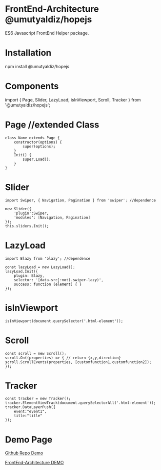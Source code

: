 # FrontEnd-Architecture @umutyaldiz/hopejs

ES6 Javascript FrontEnd Helper package.

  

# Installation

npm install @umutyaldiz/hopejs

  

# Components

import { Page, Slider, LazyLoad, isInViewport, Scroll, Tracker } from '@umutyaldiz/hopejs';

  

# Page //extended Class

    class Name extends Page {
    	constructor(options) {
    		super(options);
    	}
    	Init() {
    		super.Load();
    	}
    }

  

# Slider

    import Swiper, { Navigation, Pagination } from 'swiper'; //dependence
    
    new Slider({
    	'plugin':Swiper,
    	'modules': [Navigation, Pagination]
    });
    this.sliders.Init();

  

# LazyLoad

    import Blazy from 'blazy'; //dependence
    
    const lazyLoad = new LazyLoad();
    lazyLoad.Init({
    	plugin: Blazy,
    	selector: '[data-src]:not(.swiper-lazy)',
    	success: function (element) { }
    });

  

# isInViewport

    isInViewport(document.querySelector('.html-element'));

  

# Scroll

    const scroll = new Scroll();
    scroll.On((properties) => { // return {x,y,direction}
    scroll.ScrollEvents(properties, [customfunction1,customfunction2]);
    });

  

# Tracker

    const tracker = new Tracker();
    tracker.ElementViewTrack(document.querySelectorAll('.html-element'));    
    tracker.DataLayerPush({    
	    event:"event1",    
	    title:"title"    
    });

  

# Demo Page

  

[Github Repo Demo](https://github.com/umutyaldiz/FrontEnd-Architecture/tree/dev)

  
  

[FrontEnd-Architecture DEMO](https://umutyaldiz.com/hopejs-example/)